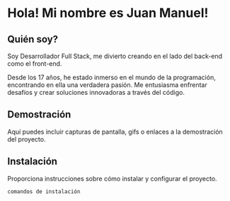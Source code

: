 # Hola! Mi nombre es Juan Manuel!


## Quién soy?
Soy Desarrollador Full Stack, me divierto creando en el lado del back-end como el front-end.

Desde los 17 años, he estado inmerso en el mundo de la programación, encontrando en ella una verdadera pasión. Me entusiasma enfrentar desafíos y crear soluciones innovadoras a través del código.  

## Demostración

Aquí puedes incluir capturas de pantalla, gifs o enlaces a la demostración del proyecto.

## Instalación

Proporciona instrucciones sobre cómo instalar y configurar el proyecto.

```bash
comandos de instalación

